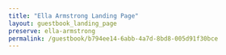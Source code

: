 ```yaml
---
title: "Ella Armstrong Landing Page"
layout: guestbook_landing_page
preserve: ella-armstrong
permalink: /guestbook/b794ee14-6abb-4a7d-8bd8-005d91f30bce
---
```

